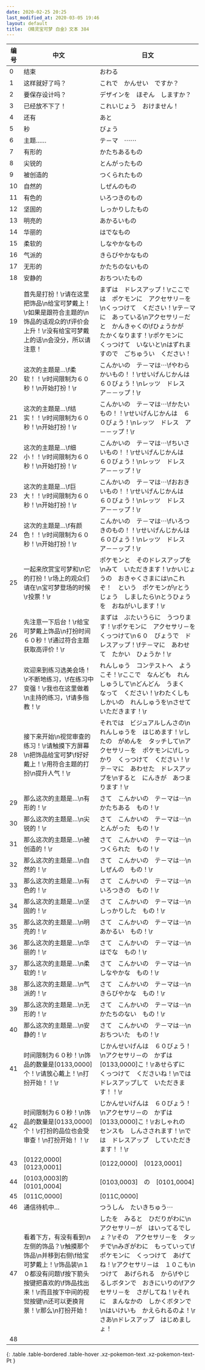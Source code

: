 ```yaml
---
date: 2020-02-25 20:25
last_modified_at: 2020-03-05 19:46
layout: default
title: 《精灵宝可梦 白金》文本 384
---
```

| 编号 | 中文 | 日文 |
| ---- | ---- | ---- |
| 0 | 结束 | おわる |
| 1 | 这样就好了吗？ | これで　かんせい　ですか？ |
| 2 | 要保存设计吗？ | デザインを　ほぞん　しますか？ |
| 3 | 已经放不下了！ | これいじょう　おけません！ |
| 4 | 还有 | あと |
| 5 | 秒 | びょう |
| 6 | 主题……　 | テ－マ　⋯⋯　 |
| 7 | 有形的 | かたちあるもの |
| 8 | 尖锐的 | とんがったもの |
| 9 | 被创造的 | つくられたもの |
| 10 | 自然的 | しぜんのもの |
| 11 | 有色的 | いろつきのもの |
| 12 | 坚固的 | しっかりしたもの |
| 13 | 明亮的 | あかるいもの |
| 14 | 华丽的 | はでなもの |
| 15 | 柔软的 | しなやかなもの |
| 16 | 气派的 | きらびやかなもの |
| 17 | 无形的 | かたちのないもの |
| 18 | 安静的 | おちついたもの |
| 19 | 首先是打扮！\r请在这里把饰品\n给宝可梦戴上！\r如果是跟符合主题的\n饰品的话观众的\f评价会上升！\r没有给宝可梦戴上的话\n会没分，所以请注意！ | まずは　ドレスアップ！\rここでは　ポケモンに　アクセサリ－を\nくっつけて　ください！\rテ－マに　あっている\nアクセサリ－だと　かんきゃくの\fひょうかが　たかくなります！\rポケモンに　くっつけて　いないと\nはずれますので　ごちゅうい　ください！ |
| 20 | 这次的主题是…\f柔软！！\r时间限制为６０秒！\n开始打扮！\r | こんかいの　テ－マは⋯\fやわらかいもの！！\rせいげんじかんは　６０びょう！\nレッツ　ドレス　ア－－ップ！\r |
| 21 | 这次的主题是…\f结实！！\r时间限制为６０秒！\n开始打扮！\r | こんかいの　テ－マは⋯\fかたいもの！！\rせいげんじかんは　６０びょう！\nレッツ　ドレス　ア－－ップ！\r |
| 22 | 这次的主题是…\f细小！！\r时间限制为６０秒！\n开始打扮！\r | こんかいの　テ－マは⋯\fちいさいもの！！\rせいげんじかんは　６０びょう！\nレッツ　ドレス　ア－－ップ！\r |
| 23 | 这次的主题是…\f巨大！！\r时间限制为６０秒！\n开始打扮！\r | こんかいの　テ－マは⋯\fおおきいもの！！\rせいげんじかんは　６０びょう！\nレッツ　ドレス　ア－－ップ！\r |
| 24 | 这次的主题是…\f有颜色！！\r时间限制为６０秒！\n开始打扮！\r | こんかいの　テ－マは⋯\fいろつきのもの！！\rせいげんじかんは　６０びょう！\nレッツ　ドレス　ア－－ップ！\r |
| 25 | 一起来欣赏宝可梦和\n它的打扮！\r场上的观众们请在\n宝可梦登场的时候\r投票！\r | ポケモンと　そのドレスアップを\nみて　いただきます！\rかいじょうの　おきゃくさまには\nこれぞ！　という　ポケモンが\rとうじょう　しましたら\nとうひょうを　おねがいします！\r |
| 26 | 先注意一下后台！\r给宝可梦戴上饰品\n打扮时间６０秒！\f通过符合主题获取高评价！\r | まずは　ぶたいうらに　うつります！\rポケモンに　アクセサリ－を　くっつけて\n６０　びょうで　ドレスアップ！\fテ－マに　あわせて　たかい　ひょうか！\r |
| 27 | 欢迎来到练习选美会场！\r不断地练习，\f在练习中变强！\r我也在这里做着\n主持的练习，\f请多指教！\r | れんしゅう　コンテストへ　ようこそ！\rここで　なんども　れんしゅうして\nどんどん　うまく　なって　ください！\rわたくしも　しかいの　れんしゅうを\nさせて　いただきます！\r |
| 28 | 接下来开始\n视觉审查的练习！\r请触摸下方屏幕\n把饰品给宝可梦\f好好戴上！\r用符合主题的打扮\n提升人气！\r | それでは　ビジュアルしんさの\nれんしゅうを　はじめます！\rしたの　がめんを　タッチして\nアクセサリ－を　ポケモンに\fしっかり　くっつけて　ください！\rテ－マに　あわせた　ドレスアップを\nすると　にんきが　あつまります！\r |
| 29 | 那么这次的主题是…\n有形的！\r | さて　こんかいの　テ－マは⋯\nかたちある　もの！\r |
| 30 | 那么这次的主题是…\n尖锐的！\r | さて　こんかいの　テ－マは⋯\nとんがった　もの！\r |
| 31 | 那么这次的主题是…\n被创造的！\r | さて　こんかいの　テ－マは⋯\nつくられた　もの！\r |
| 32 | 那么这次的主题是…\n自然的！\r | さて　こんかいの　テ－マは⋯\nしぜんの　もの！\r |
| 33 | 那么这次的主题是…\n有色的！\r | さて　こんかいの　テ－マは⋯\nいろつきの　もの！\r |
| 34 | 那么这次的主题是…\n坚固的！\r | さて　こんかいの　テ－マは⋯\nしっかりした　もの！\r |
| 35 | 那么这次的主题是…\n明亮的！\r | さて　こんかいの　テ－マは⋯\nあかるい　もの！\r |
| 36 | 那么这次的主题是…\n华丽的！\r | さて　こんかいの　テ－マは⋯\nはでな　もの！\r |
| 37 | 那么这次的主题是…\n柔软的！\r | さて　こんかいの　テ－マは⋯\nしなやかな　もの！\r |
| 38 | 那么这次的主题是…\n气派的！\r | さて　こんかいの　テ－マは⋯\nきらびやかな　もの！\r |
| 39 | 那么这次的主题是…\n无形的！\r | さて　こんかいの　テ－マは⋯\nかたちのない　もの！\r |
| 40 | 那么这次的主题是…\n安静的！\r | さて　こんかいの　テ－マは⋯\nおちついた　もの！\r |
| 41 | 时间限制为６０秒！\n饰品的数量是[0133,0000]个！\r请放心戴上！\n打扮开始！！\r | じかんせいげんは　６０びょう！\nアクセサリ－の　かずは　[0133,0000]こ！\rあせらずに　くっつけて　くださいね！\nでは　ドレスアップして　いただきます！！\r |
| 42 | 时间限制为６０秒！\n饰品的数量是[0133,0000]个！\r打扮的品位也会受审查！\n打扮开始！！\r | じかんせいげんは　６０びょう！\nアクセサリ－の　かずは　[0133,0000]こ！\rおしゃれの　センスも　しんさされます！\nでは　ドレスアップ　していただきます！！\r |
| 43 | [0122,0000]　[0123,0001] | [0122,0000]　[0123,0001] |
| 44 | [0103,0003]的[0101,0004] | [0103,0003]　の　[0101,0004] |
| 45 | [011C,0000] | [011C,0000] |
| 46 | 通信待机中… | つうしん　たいきちゅう⋯ |
| 47 | 看着下方，有没有看到\n左侧的饰品？\r触摸那个饰品\n并移到右侧\f给宝可梦戴上！\r饰品装\n１０都没有问题\f按下箭头按键把喜欢的\f饰品找出来！\r而且按下中间的视觉按键\n还可以更换背景！\r那么\n打扮开始！ | したを　みると　ひだりがわに\nアクセサリ－が　はいってるでしょ？\rその　アクセサリ－を　タッチで\nみぎがわに　もっていって\fポケモンに　くっつけて　あげてね！\rアクセサリ－は　１０こも\nつけて　あげられる　から\fやじるしボタンで　おきにいりの\fアクセサリ－を　さがしてね！\rそれに　まんなかの　しかくボタンで\nはいけいも　かえられるのよ！\rさあ\nドレスアップ　はじめましょ！ |
| 48 | 　 | 　 |
{: .table .table-bordered .table-hover .xz-pokemon-text .xz-pokemon-text-Pt }